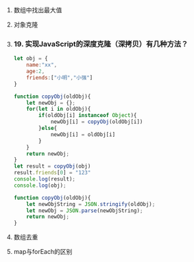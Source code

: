 1. 数组中找出最大值

2. 对象克隆

3. ### 19. 实现JavaScript的深度克隆（深拷贝）有几种方法？

   ``` js
   let obj = {
       name:"xx",
       age:2,
       friends:["小明","小强"]
   }
   
   function copyObj(oldObj){
       let newObj = {};
       for(let i in oldObj){
           if(oldObj[i] instanceof Object){
               newObj[i] = copyObj(oldObj[i])
           }else{
               newObj[i] = oldObj[i]
           }
       }
       return newObj;
   }
   let result = copyObj(obj)
   result.friends[0] = "123"
   console.log(result);
   console.log(obj);
   ```

   ``` js
   function copyObj(oldObj){
       let newObjString = JSON.stringify(oldObj);
       let newObj = JSON.parse(newObjString);
       return newObj;
   }
   ```

4. 数组去重

5. map与forEach的区别